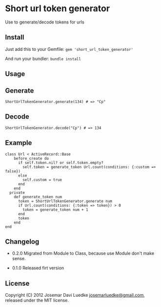Short url token generator
=========================

Use to generate/decode tokens for urls

Install
-------

Just add this to your Gemfile:
  `gem 'short_url_token_generator'`

And run your bundler:
  `bundle install`

Usage
-----

Generate
--------
    ShortUrlTokenGenerator.generate(134) # => "Cp"

Decode
------
    ShortUrlTokenGenerator.decode("Cp") # => 134

Example
-------

    class Url < ActiveRecord::Base
        before_create do
          if self.token.nil? or self.token.empty?
            self.token = generate_token Url.count(conditions: {:custom => false})
          else
            self.custom = true
          end
        end
      private
        def generate_token num
          token = ShortUrlTokenGenerator.generate num
          if Url.count(conditions: {:token => token}) > 0
            token = generate_token num + 1
          end
          token
        end
    end

Changelog
-------

* 0.2.0
  Migrated from Module to Class, because use Module don't make sense.

* 0.1.0
  Released firt version

License
-------

Copyright (C) 2012 Josemar Davi Luedke <josemarluedke@gmail.com>, released under the MIT license.